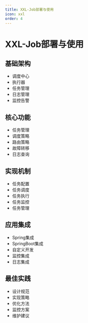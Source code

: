 ```yaml
---
title: XXL-Job部署与使用
icon: xxl
order: 4
---
```


# XXL-Job部署与使用

## 基础架构
- 调度中心
- 执行器
- 任务管理
- 日志管理
- 监控告警

## 核心功能
- 任务管理
- 调度策略
- 路由策略
- 故障转移
- 日志查询

## 实现机制
- 任务配置
- 任务调度
- 任务执行
- 任务监控
- 任务管理

## 应用集成
- Spring集成
- SpringBoot集成
- 自定义开发
- 监控集成
- 日志集成

## 最佳实践
- 设计规范
- 实现策略
- 优化方法
- 监控方案
- 维护建议
